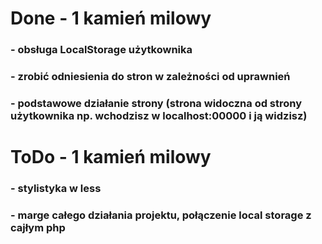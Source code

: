 # Done - 1 kamień milowy
### - obsługa LocalStorage użytkownika
### - zrobić odniesienia do stron w zależności od uprawnień
### - podstawowe działanie strony (strona widoczna od strony użytkownika np. wchodzisz w localhost:00000 i ją widzisz)

# ToDo - 1 kamień milowy
### - stylistyka w less
### - marge całego działania projektu, połączenie local storage z cajłym php